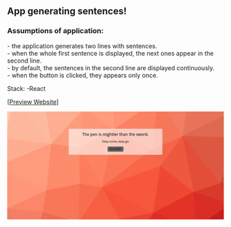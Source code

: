 
<h2>App generating sentences!</h2>

<h3>Assumptions of application:</h3>
- the application generates two lines with sentences.</br>
- when the whole first sentence is displayed, the next ones appear in the second line.</br>
- by default, the sentences in the second line are displayed continuously.</br>
- when the button is clicked, they appears only once.</br>

Stack:
-React

[[Preview Website]](https://orszolka108.github.io/sentences/)

![Image](https://github.com/orszolka108/sentences/blob/master/images/screen.png)

